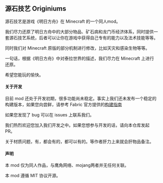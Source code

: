 ## 源石技艺 Originiums

源石技艺是游戏《明日方舟》在 Minecraft 的一个同人mod。

我们尽力还原了明日方舟中的大部分物品、矿石病和龙门币经济体系，同时提供一套源石技艺系统，后者可以让你在游戏中获得自己专有的能力以及法术技能等等。

同时我们对 Minecraft 原版的部分机制进行修改，比如天灾和感染生物等等。

一句话，根据《明日方舟》中对泰拉世界的描述，我们尽力在 Minecraft 上进行还原。

希望您能玩的愉快。

#### 关于开发
目前 mod 还处于开发初期，很多功能尚未稳定。事实上我们还未发布一个稳定的构建版本，如果您向尝鲜，请参考 Fabric 官方提供的[构建指南](https://fabricmc.net/wiki/zh_cn:tutorial:setup)

如果您发现了 bug 可以在 issues 上联系我们。

我们热烈欢迎您加入我们开发之中。如果您想参与开发的话，请向本仓库发起 PR。

关于材质问题，有，都会有的，都可以有的。等作者肝力上来就会肝物品备注。

#### 声明
本 mod 仅为同人作品，与鹰角网络、mojang两者并无任何关联。

本 mod 遵循 MIT 协议开源。